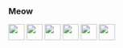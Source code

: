 ### Meow

<img width ='32px' src='https://raw.githubusercontent.com/rahulbanerjee26/githubAboutMeGenerator/main/icons/python.svg'>
<img width ='32px' src='https://raw.githubusercontent.com/rahulbanerjee26/githubAboutMeGenerator/main/icons/javascript.svg'>
<img width ='32px' src='https://raw.githubusercontent.com/rahulbanerjee26/githubAboutMeGenerator/main/icons/cpp.svg'> 
<img width ='32px' src='https://raw.githubusercontent.com/rahulbanerjee26/githubAboutMeGenerator/main/icons/css.svg'> 
<img width ='32px' src='https://raw.githubusercontent.com/rahulbanerjee26/githubAboutMeGenerator/main/icons/html.svg'> 
<img width ='32px' src='https://raw.githubusercontent.com/rahulbanerjee26/githubAboutMeGenerator/main/icons/csharp.svg'>
